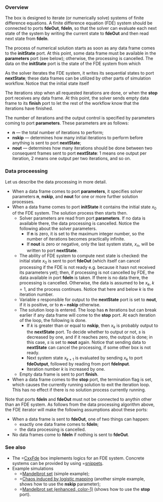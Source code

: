 ### Overview
The box is designed to iterate (or numerically solve) systems of finite difference equations. A finite difference equation (FDE) system should be connected to ports **fdeOut**, **fdeIn**, so that
the solver can evaluate each next state of the system by writing the current state to **fdeOut** and then read next state from **fdeIn**.

The process of numerical solution starts as soon as any data frame comes to the **initState** port. At this point, some data frame must be available in the **parameters**
port (see below); otherwise, the processing is cancelled. The data on the **initState** port is the state of the FDE system from which

As the solver iterates the FDE system, it writes its sequential states to port **nextState**; these data frames can be utilized by other parts of simulation workflow.
Notice that the initial state itself

The iterations stop when all requested iterations are done, or when the **stop** port receives any data frame. At this point, the solver sends empty data frame to its **finish** port
to let the rest of the workflow know that the iterations have finished.

The number of iterations and the output control is specified by parameters coming to port **parameters**. These parameters are as follows:
* **n** &mdash; the total number of iterations to perform;
* **nskip** &mdash; determines how many initial iterations to perform before anything is sent to port **nextState**;
* **nout** &mdash; determines how many iterations should be done between two consequent frames sent to port **nextState**:
  1 means one output per iteration, 2 means one output per two iterations, and so on.

### Data proceessing
Let us describe the data processing in more detail.
* When a data frame comes to port **parameters**, it specifies solver parameters **n**, **nskip**, and **nout** for one or more further solution processes.
* When a data frame comes to port **initState** it contains the initial state $x_0$ of the FDE system. The solution process then starts then.
    * Solver parameters are read from port **parameters**. If no data is available there, the data processing is cancelled. Notice the following about the solver parameters.
        * If **n** is zero, it is set to the maximum integer number, so the number of iterations becomes practically infinite.
        * If **nout** is zero or negative, only the last system state, $x_{n}$, will be written to port **nextState**.
    * The ability of FDE system to compute next state is checked: the initial state $x_0$ is sent to port **fdeOut** (which itself can cancel processing
      if the FDE is not ready e.g. because it hasn not received its parameters yet); then, if processing is not cancelled by FDE, the data available in
      port **fdeIn** is taken. If there is no data there, the processing is cancelled. Otherwise, the data is assumed to be $x_k$, $k=1$, and the process
      continues. Notice that here and below $k$ is the iteration number.
    * Variable $s$ responsible for output to the **nextState** port is set to **nout**, if it is positive, or to **n &ndash; nskip** otherwise.
    * The solution loop is entered. The loop has **n** iterations but can break earlier if any data frame will come to the **stop** port.
      At each iteration of the loop, the following is done.
        * If $k$ is greater than or equal to **nskip**, then $x_k$ is probably output to the **nextState** port. To decide whether to output or not,
          $s$ is decreased by one, and if it reaches zero, the output is done; in this case, $s$ is set to **nout** again.
          Notice that sending data to **nextState** can cancel the processing, if some other box is not ready.
        * Next system state $x_{k+1}$ is evaluated by sending $x_k$ to port **fdeOutput**, followed by reading from port **fdeInput**.
        * Iteration number $k$ is increased by one.
    * Empty data frame is sent to port **finish**.
* When a data frame comes to the **stop** port, the termination flag is set, which causes the currently running solution to exit the iteration loop.
  This has no effect if there is no solution process currently running.

Note that ports **fdeIn** and **fdeOut** must not be connected to anythin other than an FDE system. As follows from the data processing algorithm above,
the FDE iterator will make the following assumptions about these ports:
* When a data frame is sent to **fdeOut**, one of two things can happen:
    * exactly one data frame comes to **fdeIn**;
    * the data processing is cancelled.
* No data frames come to **fdeIn** if nothing is sent to **fdeOut**.

### See also
* The =[CxxFde](/doc#box/CxxFde) box implements logics for an FDE system. Concrete systems can be provided by using =[snippets](/doc#page/general-snippets).
* Example simulations
    * =[Mandelbrot set](/editor?sim=mandelbrot) (simple example);
    * =[Chaos induced by logistic mapping](/editor?sim=logistic-mapping-chaos) (another simple example, shows how to use the **nskip** parameter);
    * =[Mandelbrot set (enhanced, color-1)](/editor?sim=mandelbrot-enhanced-color-1) (shows how to use the **stop** port).
